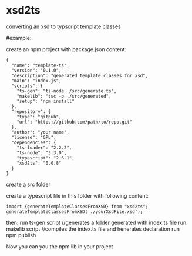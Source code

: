 # xsd2ts
converting an xsd to typscript template classes

#example:

create an npm project with package.json content:
````
{
  "name": "template-ts",
  "version": "0.1.0",
  "description": "generated template classes for xsd",
  "main": "index.js",
  "scripts": {
    "ts-gen": "ts-node ./src/generate.ts",
    "makelib": "tsc -p ./src/generated",
    "setup": "npm install"
  },
  "repository": {
    "type": "github",
    "url": "https://github.com/path/to/repo.git"
  },
  "author": "your name",
  "license": "GPL",
  "dependencies": {
    "ts-loader": "2.2.2",
    "ts-node": "3.3.0",
    "typescript": "2.6.1",
    "xsd2ts": "0.0.8"
  }
}
````
create a src folder

create a typescript file in this folder with following content:

````
import {generateTemplateClassesFromXSD} from "xsd2ts";
generateTemplateClassesFromXSD('./yourXsdFile.xsd');
````
then:
  run ts-gen script //generates a folder generated with index.ts file
  run makelib script  //compiles the index.ts file and henerates declaration
  run npm publish

Now you can you the npm lib in your project
